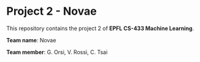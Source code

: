 # Project 2 - Novae
This repository contains the project 2 of **EPFL CS-433 Machine Learning**. 

**Team name**: Novae

**Team member**: G. Orsi, V. Rossi, C. Tsai

